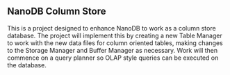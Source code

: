 NanoDB Column Store
-------------------

This is a project designed to enhance NanoDB to work as a column store
database. The project will implement this by creating a new Table Manager to
work with the new data files for column oriented tables, making changes to the
Storage Manager and Buffer Manager as necessary. Work will then commence on a
query planner so OLAP style queries can be executed on the database.